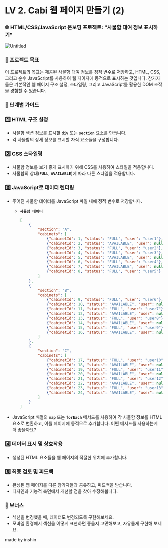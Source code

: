 # LV 2. Cabi 웹 페이지 만들기 (2)

### **🌐 HTML/CSS/JavaScript 온보딩 프로젝트: "사물함 대여 정보 표시하기"**

![Untitled](https://prod-files-secure.s3.us-west-2.amazonaws.com/1dc14d02-9fef-47d5-828a-c667c7d13337/83e86e2f-44e6-45fb-b2a0-9ec2f5dab86f/Untitled.png)

### 🎯 프로젝트 목표

이 프로젝트의 목표는 제공된 사물함 대여 정보를 정적 변수로 저장하고, HTML, CSS, 그리고 순수 JavaScript를 사용하여 웹 페이지에 동적으로 표시하는 것입니다. 참가자들은 기본적인 웹 페이지 구조 설정, 스타일링, 그리고 JavaScript를 활용한 DOM 조작을 경험할 수 있습니다.

### 📐 단계별 가이드

### **1️⃣ HTML 구조 설정**

- 사물함 섹션 정보를 표시할 **`div`** 또는 **`section`** 요소를 만듭니다.
- 각 사물함의 상세 정보를 표시할 자식 요소들을 구성합니다.

### **2️⃣ CSS 스타일링**

- 사물함 정보를 보기 좋게 표시하기 위해 CSS를 사용하여 스타일을 적용합니다.
- 사물함의 상태(**`FULL`**, **`AVAILABLE`**)에 따라 다른 스타일을 적용합니다.

### **3️⃣ JavaScript로 데이터 렌더링**

- 주어진 사물함 데이터를 JavaScript 파일 내에 정적 변수로 저장합니다.
    - **`사물함 데이터`**

        ```json
        [
            {
                "section": "A",
                "cabinets": [
                    {"cabinetId": 1, "status": "FULL", "user": "user1"},
                    {"cabinetId": 2, "status": "AVAILABLE", "user": null},
                    {"cabinetId": 3, "status": "FULL", "user": "user2"},
                    {"cabinetId": 4, "status": "FULL", "user": "user3"},
                    {"cabinetId": 5, "status": "AVAILABLE", "user": null},
                    {"cabinetId": 6, "status": "FULL", "user": "user4"},
                    {"cabinetId": 7, "status": "AVAILABLE", "user": null},
                    {"cabinetId": 8, "status": "FULL", "user": "user5"}
                ]
            },
            {
                "section": "B",
                "cabinets": [
                    {"cabinetId": 9, "status": "FULL", "user": "user6"},
                    {"cabinetId": 10, "status": "AVAILABLE", "user": null},
                    {"cabinetId": 11, "status": "FULL", "user": "user7"},
                    {"cabinetId": 12, "status": "AVAILABLE", "user": null},
                    {"cabinetId": 13, "status": "FULL", "user": "user8"},
                    {"cabinetId": 14, "status": "AVAILABLE", "user": null},
                    {"cabinetId": 15, "status": "FULL", "user": "user9"},
                    {"cabinetId": 16, "status": "AVAILABLE", "user": null}
                ]
            },
            {
                "section": "C",
                "cabinets": [
                    {"cabinetId": 17, "status": "FULL", "user": "user10"},
                    {"cabinetId": 18, "status": "AVAILABLE", "user": null},
                    {"cabinetId": 19, "status": "FULL", "user": "user11"},
                    {"cabinetId": 20, "status": "AVAILABLE", "user": null},
                    {"cabinetId": 21, "status": "FULL", "user": "user12"},
                    {"cabinetId": 22, "status": "AVAILABLE", "user": null},
                    {"cabinetId": 23, "status": "FULL", "user": "user13"},
                    {"cabinetId": 24, "status": "AVAILABLE", "user": null}
                ]
            }
        ]
        ```

- JavaScript 배열의 **`map`** 또는 **`forEach`** 메서드를 사용하여 각 사물함 정보를 HTML 요소로 변환하고, 이를 페이지에 동적으로 추가합니다. 어떤 메서드를 사용하는게 더 좋을까요?

### **4️⃣ 데이터 표시 및 상호작용**

- 생성된 HTML 요소들을 웹 페이지의 적절한 위치에 추가합니다.

### **5️⃣ 최종 검토 및 피드백**

- 완성된 웹 페이지를 다른 참가자들과 공유하고, 피드백을 받습니다.
- 디자인과 기능적 측면에서 개선할 점을 찾아 수정해봅니다.

### 📝 보너스

- 섹션을 변경했을 때, 데이터도 변경되도록 구현해보세요.
- 모바일 환경에서 섹션을 어떻게 표현하면 좋을지 고민해보고, 자유롭게 구현해 보세요.

made by inshin

